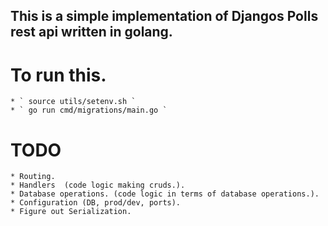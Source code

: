 ## This is a simple implementation of Djangos Polls rest api written in golang.

# To run this.
    * ` source utils/setenv.sh `
    * ` go run cmd/migrations/main.go `

# TODO
    * Routing.
    * Handlers  (code logic making cruds.).
    * Database operations. (code logic in terms of database operations.).
    * Configuration (DB, prod/dev, ports).
    * Figure out Serialization.
